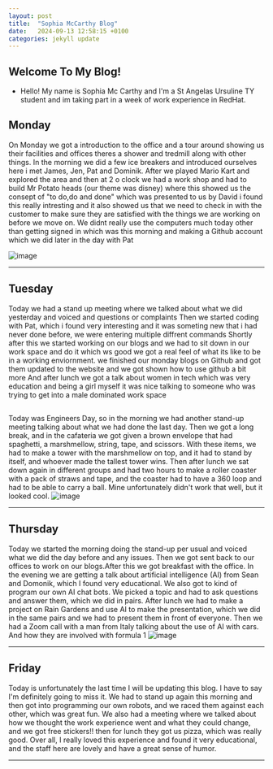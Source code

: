 ```yaml
---
layout: post
title:  "Sophia McCarthy Blog"
date:   2024-09-13 12:58:15 +0100
categories: jekyll update
---
```


## Welcome To My Blog!

* Hello! My name is Sophia Mc Carthy and I'm a St Angelas Ursuline TY student and im taking part in a week of work experience in RedHat.
  


## Monday

 On Monday we got a introduction to the office and a tour around showing us their facilities and offices theres a shower and tredmill along with other things. In the morning we did a few ice breakers and introduced ourselves here i met James, Jen, Pat and Dominik. After we played Mario Kart and explored the area and then at 2 o clock we had a work shop and had to build Mr Potato heads (our theme was disney) where this showed us the consept of "to do,do and done" which was presented to us by David i found this really intresting and it also showed us that we need to check in with the customer to make sure they are satisfied with the things we are working on before we move on. We didnt really use the computers much today other than getting signed in which was this morning and making a Github account which we did later in the day with Pat
 
 ![image](https://github.com/user-attachments/assets/512b726d-5de6-4698-b9f0-c44695a55009)





---
## Tuesday
Today we had a stand up meeting where we talked about what we did yesterday and voiced and questions or complaints 
Then we started coding with Pat, which i found very interesting and it was someting new that i had never done before, we were entering multiple diffrent commands
Shortly after this we started working on our blogs and we had to sit down in our work space and do it which ws good we got a real feel of what its like to be in a working enviornment.
we finished our monday blogs on Github and got them updated to the website and we got shown how to use github a bit more
And after lunch we got a talk about women in tech which was very education and being a girl myself it was nice talking to someone who was trying to get into a male dominated work space

##
Today was Engineers Day, so in the morning we had another stand-up meeting talking about what we had done the last day. 
Then we got a long break, and in the cafateria we got given a brown envelope that had spaghetti, a marshmellow, string, tape, and scissors.
With these items, we had to make a tower with the marshmellow on top, and it had to stand by itself, and whoever made the tallest tower wins.
Then after lunch we sat down again in different groups and had two hours to make a roller coaster with a pack of straws and tape, and the coaster had to have a 360 loop and had to be able to carry a ball.
Mine unfortunately didn't work that well, but it looked cool. 
![image](https://github.com/user-attachments/assets/58d56e6c-3f37-413f-8141-65bc9fe993a9)



---
## Thursday
Today we started the morning doing the stand-up per usual and voiced what we did the day before and any issues.
Then we got sent back to our offices to work on our blogs.After this we got breakfast with the office.
In the evening we are getting a talk about artificial intelligence (AI) from Sean and Domonik, which I found very educational.
We also got to kind of program our own AI chat bots. We picked a topic and had to ask questions and answer them, which we did in pairs.
After lunch we had to make a project on Rain Gardens and use AI to make the presentation, which we did in the same pairs and we had to present them in front of everyone.
Then we had a Zoom call with a man from Italy talking about the use of AI with cars. 
And how they are involved with formula 1 
![image](https://github.com/user-attachments/assets/f4f40289-9f29-4a1a-998f-04891cfd658b)



---
## Friday
Today is unfortunately the last time I will be updating this blog. I have to say I'm definitely going to miss it.
We had to stand up again this morning and then got into programming our own robots, and we raced them against each other, which was great fun. We also had a meeting where we talked about how we thought the work experience went and what they could change, and we got free stickers!! then for lunch they got us pizza, which was really good.
Over all, I really loved this experience and found it very educational, and the staff here are lovely and have a great sense of humor.

---

